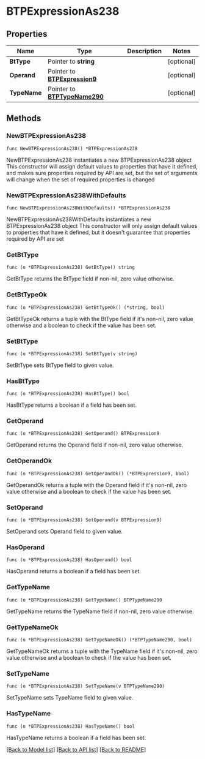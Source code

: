 # BTPExpressionAs238

## Properties

Name | Type | Description | Notes
------------ | ------------- | ------------- | -------------
**BtType** | Pointer to **string** |  | [optional] 
**Operand** | Pointer to [**BTPExpression9**](BTPExpression-9.md) |  | [optional] 
**TypeName** | Pointer to [**BTPTypeName290**](BTPTypeName-290.md) |  | [optional] 

## Methods

### NewBTPExpressionAs238

`func NewBTPExpressionAs238() *BTPExpressionAs238`

NewBTPExpressionAs238 instantiates a new BTPExpressionAs238 object
This constructor will assign default values to properties that have it defined,
and makes sure properties required by API are set, but the set of arguments
will change when the set of required properties is changed

### NewBTPExpressionAs238WithDefaults

`func NewBTPExpressionAs238WithDefaults() *BTPExpressionAs238`

NewBTPExpressionAs238WithDefaults instantiates a new BTPExpressionAs238 object
This constructor will only assign default values to properties that have it defined,
but it doesn't guarantee that properties required by API are set

### GetBtType

`func (o *BTPExpressionAs238) GetBtType() string`

GetBtType returns the BtType field if non-nil, zero value otherwise.

### GetBtTypeOk

`func (o *BTPExpressionAs238) GetBtTypeOk() (*string, bool)`

GetBtTypeOk returns a tuple with the BtType field if it's non-nil, zero value otherwise
and a boolean to check if the value has been set.

### SetBtType

`func (o *BTPExpressionAs238) SetBtType(v string)`

SetBtType sets BtType field to given value.

### HasBtType

`func (o *BTPExpressionAs238) HasBtType() bool`

HasBtType returns a boolean if a field has been set.

### GetOperand

`func (o *BTPExpressionAs238) GetOperand() BTPExpression9`

GetOperand returns the Operand field if non-nil, zero value otherwise.

### GetOperandOk

`func (o *BTPExpressionAs238) GetOperandOk() (*BTPExpression9, bool)`

GetOperandOk returns a tuple with the Operand field if it's non-nil, zero value otherwise
and a boolean to check if the value has been set.

### SetOperand

`func (o *BTPExpressionAs238) SetOperand(v BTPExpression9)`

SetOperand sets Operand field to given value.

### HasOperand

`func (o *BTPExpressionAs238) HasOperand() bool`

HasOperand returns a boolean if a field has been set.

### GetTypeName

`func (o *BTPExpressionAs238) GetTypeName() BTPTypeName290`

GetTypeName returns the TypeName field if non-nil, zero value otherwise.

### GetTypeNameOk

`func (o *BTPExpressionAs238) GetTypeNameOk() (*BTPTypeName290, bool)`

GetTypeNameOk returns a tuple with the TypeName field if it's non-nil, zero value otherwise
and a boolean to check if the value has been set.

### SetTypeName

`func (o *BTPExpressionAs238) SetTypeName(v BTPTypeName290)`

SetTypeName sets TypeName field to given value.

### HasTypeName

`func (o *BTPExpressionAs238) HasTypeName() bool`

HasTypeName returns a boolean if a field has been set.


[[Back to Model list]](../README.md#documentation-for-models) [[Back to API list]](../README.md#documentation-for-api-endpoints) [[Back to README]](../README.md)


